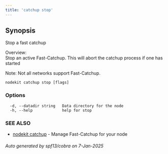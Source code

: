 ```yaml
---
title: 'catchup stop'
---
```


## Synopsis

Stop a fast catchup

Overview:  
Stop an active Fast-Catchup. This will abort the catchup process if one has started

Note: Not all networks support Fast-Catchup.

```
nodekit catchup stop [flags]
```

### Options

```
  -d, --datadir string   Data directory for the node
  -h, --help             help for stop
```

### SEE ALSO

- [nodekit catchup](../nodekit-catchup) - Manage Fast-Catchup for your node

###### Auto generated by spf13/cobra on 7-Jan-2025
